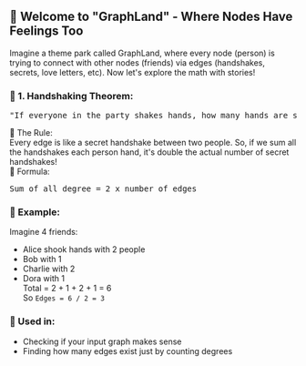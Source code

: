 ## 🎢 Welcome to "GraphLand" - Where Nodes Have Feelings Too
Imagine a theme park called GraphLand, where every node (person) is trying to connect with other nodes (friends) via edges (handshakes, secrets, love letters, etc). Now let's explore the math with stories!

### 🎉 1. Handshaking Theorem:
<pre>
"If everyone in the party shakes hands, how many hands are shaken?"
</pre>
💬 The Rule:<br>
Every edge is like a secret handshake between two people. So, if we sum all the handshakes each person hand, it's double the actual number of secret handshakes!<br>
📏 Formula:
<pre>Sum of all degree = 2 x number of edges </pre>

### 👀 Example:
Imagine 4 friends:<br>
- Alice shook hands with 2 people
- Bob with 1
- Charlie with 2
- Dora with 1<br>
Total = 2 + 1 + 2 + 1 = 6<br>
So `Edges = 6 / 2 = 3`

### 🧠 Used in:
- Checking if your input graph makes sense
- Finding how many edges exist just by counting degrees